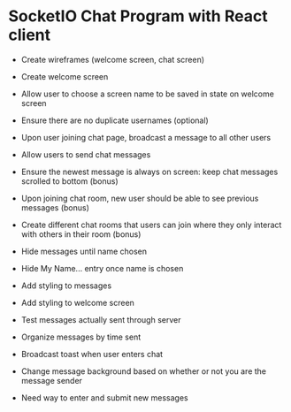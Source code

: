 # SocketIO Chat Program with React client

- Create wireframes (welcome screen, chat screen)
- Create welcome screen
- Allow user to choose a screen name to be saved in state on welcome screen
- Ensure there are no duplicate usernames (optional)
- Upon user joining chat page, broadcast a message to all other users
- Allow users to send chat messages
- Ensure the newest message is always on screen: keep chat messages scrolled to bottom (bonus)
- Upon joining chat room, new user should be able to see previous messages (bonus)
- Create different chat rooms that users can join where they only interact with others in their room (bonus)



- Hide messages until name chosen
- Hide My Name... entry once name is chosen
- Add styling to messages
- Add styling to welcome screen
- Test messages actually sent through server
- Organize messages by time sent
- Broadcast toast when user enters chat
- Change message background based on whether or not you are the message sender
- Need way to enter and submit new messages